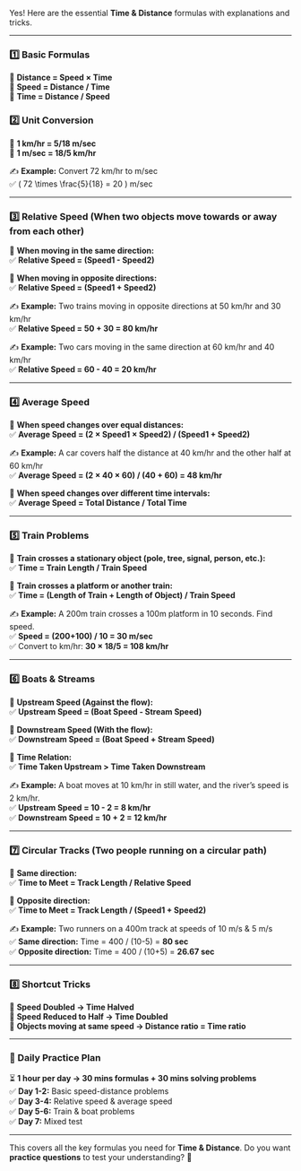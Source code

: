 Yes! Here are the essential **Time & Distance** formulas with explanations and tricks.  

---

### **1️⃣ Basic Formulas**  
📌 **Distance = Speed × Time**  
📌 **Speed = Distance / Time**  
📌 **Time = Distance / Speed**  

### **2️⃣ Unit Conversion**  
📌 **1 km/hr = 5/18 m/sec**  
📌 **1 m/sec = 18/5 km/hr**  

✍️ **Example:** Convert 72 km/hr to m/sec  
✅ \( 72 \times \frac{5}{18} = 20 \) m/sec  

---

### **3️⃣ Relative Speed** (When two objects move towards or away from each other)  
📌 **When moving in the same direction:**  
✅ **Relative Speed = (Speed1 - Speed2)**  

📌 **When moving in opposite directions:**  
✅ **Relative Speed = (Speed1 + Speed2)**  

✍️ **Example:** Two trains moving in opposite directions at 50 km/hr and 30 km/hr  
✅ **Relative Speed = 50 + 30 = 80 km/hr**  

✍️ **Example:** Two cars moving in the same direction at 60 km/hr and 40 km/hr  
✅ **Relative Speed = 60 - 40 = 20 km/hr**  

---

### **4️⃣ Average Speed**  
📌 **When speed changes over equal distances:**  
✅ **Average Speed = (2 × Speed1 × Speed2) / (Speed1 + Speed2)**  

✍️ **Example:** A car covers half the distance at 40 km/hr and the other half at 60 km/hr  
✅ **Average Speed = (2 × 40 × 60) / (40 + 60) = 48 km/hr**  

📌 **When speed changes over different time intervals:**  
✅ **Average Speed = Total Distance / Total Time**  

---

### **5️⃣ Train Problems**  
📌 **Train crosses a stationary object (pole, tree, signal, person, etc.):**  
✅ **Time = Train Length / Train Speed**  

📌 **Train crosses a platform or another train:**  
✅ **Time = (Length of Train + Length of Object) / Train Speed**  

✍️ **Example:** A 200m train crosses a 100m platform in 10 seconds. Find speed.  
✅ **Speed = (200+100) / 10 = 30 m/sec**  
✅ Convert to km/hr: **30 × 18/5 = 108 km/hr**  

---

### **6️⃣ Boats & Streams**  
📌 **Upstream Speed (Against the flow):**  
✅ **Upstream Speed = (Boat Speed - Stream Speed)**  

📌 **Downstream Speed (With the flow):**  
✅ **Downstream Speed = (Boat Speed + Stream Speed)**  

📌 **Time Relation:**  
✅ **Time Taken Upstream > Time Taken Downstream**  

✍️ **Example:** A boat moves at 10 km/hr in still water, and the river’s speed is 2 km/hr.  
✅ **Upstream Speed = 10 - 2 = 8 km/hr**  
✅ **Downstream Speed = 10 + 2 = 12 km/hr**  

---

### **7️⃣ Circular Tracks** (Two people running on a circular path)  
📌 **Same direction:**  
✅ **Time to Meet = Track Length / Relative Speed**  

📌 **Opposite direction:**  
✅ **Time to Meet = Track Length / (Speed1 + Speed2)**  

✍️ **Example:** Two runners on a 400m track at speeds of 10 m/s & 5 m/s  
✅ **Same direction:** Time = 400 / (10-5) = **80 sec**  
✅ **Opposite direction:** Time = 400 / (10+5) = **26.67 sec**  

---

### **8️⃣ Shortcut Tricks**  
📌 **Speed Doubled → Time Halved**  
📌 **Speed Reduced to Half → Time Doubled**  
📌 **Objects moving at same speed → Distance ratio = Time ratio**  

---

### **📌 Daily Practice Plan**  
⏳ **1 hour per day → 30 mins formulas + 30 mins solving problems**  
✅ **Day 1-2:** Basic speed-distance problems  
✅ **Day 3-4:** Relative speed & average speed  
✅ **Day 5-6:** Train & boat problems  
✅ **Day 7:** Mixed test  

---

This covers all the key formulas you need for **Time & Distance**. Do you want **practice questions** to test your understanding? 🚀